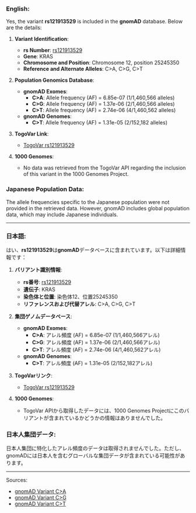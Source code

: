 ### English:
Yes, the variant **rs121913529** is included in the **gnomAD** database. Below are the details:

1. **Variant Identification**:
   - **rs Number**: [rs121913529](https://identifiers.org/dbsnp/rs121913529)
   - **Gene**: KRAS
   - **Chromosome and Position**: Chromosome 12, position 25245350
   - **Reference and Alternate Alleles**: C>A, C>G, C>T

2. **Population Genomics Database**:
   - **gnomAD Exomes**:
     - **C>A**: Allele frequency (AF) = 6.85e-07 (1/1,460,566 alleles)
     - **C>G**: Allele frequency (AF) = 1.37e-06 (2/1,460,566 alleles)
     - **C>T**: Allele frequency (AF) = 2.74e-06 (4/1,460,562 alleles)
   - **gnomAD Genomes**:
     - **C>T**: Allele frequency (AF) = 1.31e-05 (2/152,182 alleles)

3. **TogoVar Link**:
   - [TogoVar rs121913529](https://togovar.org/variant/rs121913529)

4. **1000 Genomes**:
   - No data was retrieved from the TogoVar API regarding the inclusion of this variant in the 1000 Genomes Project.

### Japanese Population Data:
The allele frequencies specific to the Japanese population were not provided in the retrieved data. However, gnomAD includes global population data, which may include Japanese individuals.

---

### 日本語:
はい、**rs121913529**は**gnomAD**データベースに含まれています。以下は詳細情報です：

1. **バリアント識別情報**:
   - **rs番号**: [rs121913529](https://identifiers.org/dbsnp/rs121913529)
   - **遺伝子**: KRAS
   - **染色体と位置**: 染色体12、位置25245350
   - **リファレンスおよび代替アレル**: C>A, C>G, C>T

2. **集団ゲノムデータベース**:
   - **gnomAD Exomes**:
     - **C>A**: アレル頻度 (AF) = 6.85e-07 (1/1,460,566アレル)
     - **C>G**: アレル頻度 (AF) = 1.37e-06 (2/1,460,566アレル)
     - **C>T**: アレル頻度 (AF) = 2.74e-06 (4/1,460,562アレル)
   - **gnomAD Genomes**:
     - **C>T**: アレル頻度 (AF) = 1.31e-05 (2/152,182アレル)

3. **TogoVarリンク**:
   - [TogoVar rs121913529](https://togovar.org/variant/rs121913529)

4. **1000 Genomes**:
   - TogoVar APIから取得したデータには、1000 Genomes Projectにこのバリアントが含まれているかどうかの情報はありませんでした。

### 日本人集団データ:
日本人集団に特化したアレル頻度のデータは取得されませんでした。ただし、gnomADには日本人を含むグローバルな集団データが含まれている可能性があります。

--- 
Sources:
- [gnomAD Variant C>A](https://gnomad.broadinstitute.org/variant/12-25245350-C-A?dataset=gnomad_r4)
- [gnomAD Variant C>G](https://gnomad.broadinstitute.org/variant/12-25245350-C-G?dataset=gnomad_r4)
- [gnomAD Variant C>T](https://gnomad.broadinstitute.org/variant/12-25245350-C-T?dataset=gnomad_r4)